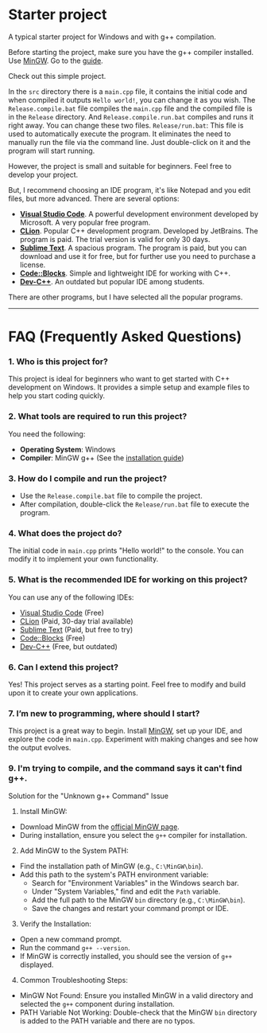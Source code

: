 # Starter project

A typical starter project for Windows and with g++ compilation.

Before starting the project, make sure you have the g++ compiler installed. Use [MinGW](https://sourceforge.net/projects/mingw/). Go to the [guide](https://www.geeksforgeeks.org/installing-mingw-tools-for-c-c-and-changing-environment-variable/).

Check out this simple project.

In the `src` directory there is a `main.cpp` file, it contains the initial code and when compiled it outputs `Hello world!`, you can change it as you wish. The `Release.compile.bat` file compiles the `main.cpp` file and the compiled file is in the `Release` directory. And `Release.compile.run.bat` compiles and runs it right away. You can change these two files.
`Release/run.bat`: This file is used to automatically execute the program. It eliminates the need to manually run the file via the command line. Just double-click on it and the program will start running.

However, the project is small and suitable for beginners. Feel free to develop your project.

But, I recommend choosing an IDE program, it's like Notepad and you edit files, but more advanced. There are several options:
* <b>[Visual Studio Code](https://code.visualstudio.com/)</b>. A powerful development environment developed by Microsoft. A very popular free program.
* <b>[CLion](https://www.jetbrains.com/clion/)</b>. Popular C++ development program. Developed by JetBrains. The program is paid. The trial version is valid for only 30 days.
* <b>[Sublime Text](https://www.sublimetext.com/)</b>. A spacious program. The program is paid, but you can download and use it for free, but for further use you need to purchase a license.
* <b>[Code::Blocks](https://www.codeblocks.org/)</b>. Simple and lightweight IDE for working with C++.
* <b>[Dev-C++](https://dev-cpp.com/)</b>. An outdated but popular IDE among students.

There are other programs, but I have selected all the popular programs.

---
# FAQ (Frequently Asked Questions)

### 1. Who is this project for?
This project is ideal for beginners who want to get started with C++ development on Windows. It provides a simple setup and example files to help you start coding quickly.

### 2. What tools are required to run this project?
You need the following:
* <b>Operating System</b>: Windows
* <b>Compiler</b>: MinGW g++ (See the [installation guide](https://www.geeksforgeeks.org/installing-mingw-tools-for-c-c-and-changing-environment-variable/))

### 3. How do I compile and run the project?
* Use the `Release.compile.bat` file to compile the project.
* After compilation, double-click the `Release/run.bat` file to execute the program.

### 4. What does the project do?
The initial code in `main.cpp` prints "Hello world!" to the console. You can modify it to implement your own functionality.

### 5. What is the recommended IDE for working on this project?
You can use any of the following IDEs:
* [Visual Studio Code](https://code.visualstudio.com/) (Free)
* [CLion](https://www.jetbrains.com/clion/) (Paid, 30-day trial available)
* [Sublime Text](https://www.sublimetext.com/) (Paid, but free to try)
* [Code::Blocks](https://www.codeblocks.org/) (Free)
* [Dev-C++](https://dev-cpp.com/) (Free, but outdated)

### 6. Can I extend this project?
Yes! This project serves as a starting point. Feel free to modify and build upon it to create your own applications.

### 7. I’m new to programming, where should I start?
This project is a great way to begin. Install [MinGW](https://sourceforge.net/projects/mingw/), set up your IDE, and explore the code in `main.cpp`. Experiment with making changes and see how the output evolves.

### 9. I'm trying to compile, and the command says it can't find g++.
Solution for the "Unknown g++ Command" Issue
1. Install MinGW:
  * Download MinGW from the [official MinGW page](https://sourceforge.net/projects/mingw/).
  * During installation, ensure you select the `g++` compiler for installation.
2. Add MinGW to the System PATH:
  * Find the installation path of MinGW (e.g., `C:\MinGW\bin`).
  * Add this path to the system's PATH environment variable:
    * Search for "Environment Variables" in the Windows search bar.
    * Under "System Variables," find and edit the `Path` variable.
    * Add the full path to the MinGW `bin` directory (e.g., `C:\MinGW\bin`).
    * Save the changes and restart your command prompt or IDE.
3. Verify the Installation:
  * Open a new command prompt.
  * Run the command `g++ --version`.
  * If MinGW is correctly installed, you should see the version of `g++` displayed.
4. Common Troubleshooting Steps:
  * MinGW Not Found: Ensure you installed MinGW in a valid directory and selected the `g++` component during installation.
  * PATH Variable Not Working: Double-check that the MinGW `bin` directory is added to the PATH variable and there are no typos.
